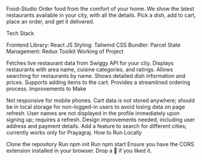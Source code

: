 Food-Studio
Order food from the comfort of your home. We show the latest restaurants available in your city, with all the details. Pick a dish, add to cart, place an order, and get it delivered.

Tech Stack

Frontend Library: React JS
Styling: Tailwind CSS
Bundler: Parcel
State Management: Redux Toolkit
Working of Project

Fetches live restaurant data from Swiggy API for your city.
Displays restaurants with area name, cuisine categories, and ratings.
Allows searching for restaurants by name.
Shows detailed dish information and prices.
Supports adding items to the cart.
Provides a streamlined ordering process.
Improvements to Make

Not responsive for mobile phones.
Cart data is not stored anywhere; should be in local storage for non-logged-in users to avoid losing data on page refresh.
User names are not displayed in the profile immediately upon signing up; requires a refresh.
Design improvements needed, including user address and payment details.
Add a feature to search for different cities; currently works only for Prayagraj.
How to Run Locally

Clone the repository
Run npm init
Run npm start
Ensure you have the CORS extension installed in your browser.
Drop a 💫 if you liked it.
